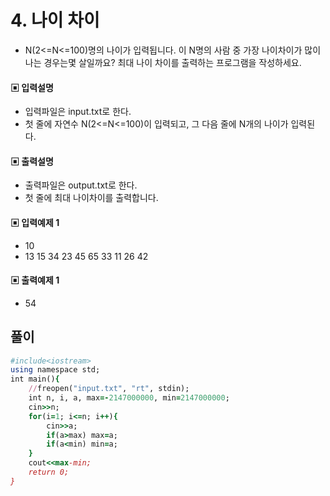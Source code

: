 # 4. 나이 차이
* N(2<=N<=100)명의 나이가 입력됩니다. 이 N명의 사람 중 가장 나이차이가 많이 나는 경우는몇 살일까요? 최대 나이 차이를 출력하는 프로그램을 작성하세요.
#### ▣ 입력설명
* 입력파일은 input.txt로 한다.
* 첫 줄에 자연수 N(2<=N<=100)이 입력되고, 그 다음 줄에 N개의 나이가 입력된다.
#### ▣ 출력설명
* 출력파일은 output.txt로 한다.
* 첫 줄에 최대 나이차이를 출력합니다.
#### ▣ 입력예제 1
* 10
* 13 15 34 23 45 65 33 11 26 42
#### ▣ 출력예제 1
* 54

## 풀이
```ruby
#include<iostream>
using namespace std;
int main(){
	//freopen("input.txt", "rt", stdin);
	int n, i, a, max=-2147000000, min=2147000000;
	cin>>n;
	for(i=1; i<=n; i++){
		cin>>a;
		if(a>max) max=a;
		if(a<min) min=a;
	}
	cout<<max-min;
	return 0;
}
```